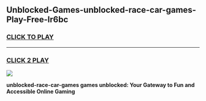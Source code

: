 
## Unblocked-Games-unblocked-race-car-games-Play-Free-lr6bc
<h3>
<a href="https://premium76.site?title=unblocked-race-car-games&ref=09A">CLICK TO PLAY</a></h3>
<hr>

<h3>
<a href="https://premium76.site?title=unblocked-race-car-games&ref=09A">CLICK 2 PLAY</a>
  
</h3>

<a href="https://premium76.site?title=unblocked-race-car-games&ref=09A"><img src="https://clearcache.store/games.png"></a>


**unblocked-race-car-games games unblocked: Your Gateway to Fun and Accessible Online Gaming**
